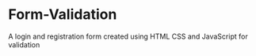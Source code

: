 # Form-Validation
A login and registration form created using HTML CSS and JavaScript for validation

